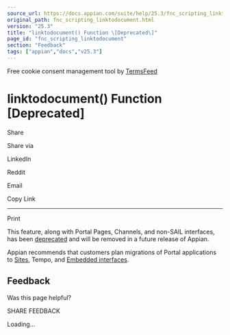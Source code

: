 ```yaml
---
source_url: https://docs.appian.com/suite/help/25.3/fnc_scripting_linktodocument.html
original_path: fnc_scripting_linktodocument.html
version: "25.3"
title: "linktodocument() Function \[Deprecated\]"
page_id: "fnc_scripting_linktodocument"
section: "Feedback"
tags: ["appian","docs","v25.3"]
---
```



Free cookie consent management tool by [TermsFeed](https://www.termsfeed.com/)

# linktodocument() Function \[Deprecated\]

Share

Share via

LinkedIn

Reddit

Email

Copy Link

* * *

Print

This feature, along with Portal Pages, Channels, and non-SAIL interfaces, has been [deprecated](Deprecated_Features.html) and will be removed in a future release of Appian.

Appian recommends that customers plan migrations of Portal applications to [Sites](Sites.html), Tempo, and [Embedded interfaces](Embedded_Interfaces.html).

## Feedback

Was this page helpful?

SHARE FEEDBACK

Loading...